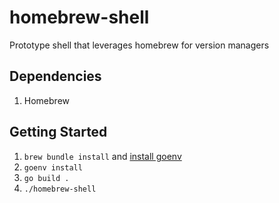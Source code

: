 # homebrew-shell

Prototype shell that leverages homebrew for version managers

## Dependencies

1. Homebrew

## Getting Started

1. `brew bundle install` and [install goenv](https://github.com/go-nv/goenv/blob/master/INSTALL.md)
1. `goenv install`
1. `go build .`
1. `./homebrew-shell`
